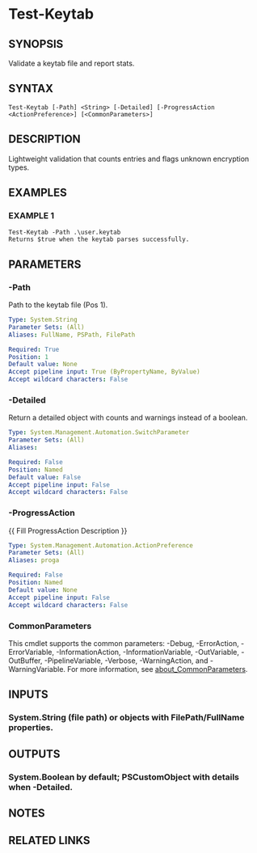 ﻿---
external help file: STKeytab-help.xml
Module Name: STKeytab
online version:
schema: 2.0.0
---

# Test-Keytab

## SYNOPSIS
Validate a keytab file and report stats.

## SYNTAX

```
Test-Keytab [-Path] <String> [-Detailed] [-ProgressAction <ActionPreference>] [<CommonParameters>]
```

## DESCRIPTION
Lightweight validation that counts entries and flags unknown encryption types.

## EXAMPLES

### EXAMPLE 1
```
Test-Keytab -Path .\user.keytab
Returns $true when the keytab parses successfully.
```

## PARAMETERS

### -Path
Path to the keytab file (Pos 1).

```yaml
Type: System.String
Parameter Sets: (All)
Aliases: FullName, PSPath, FilePath

Required: True
Position: 1
Default value: None
Accept pipeline input: True (ByPropertyName, ByValue)
Accept wildcard characters: False
```

### -Detailed
Return a detailed object with counts and warnings instead of a boolean.

```yaml
Type: System.Management.Automation.SwitchParameter
Parameter Sets: (All)
Aliases:

Required: False
Position: Named
Default value: False
Accept pipeline input: False
Accept wildcard characters: False
```

### -ProgressAction
{{ Fill ProgressAction Description }}

```yaml
Type: System.Management.Automation.ActionPreference
Parameter Sets: (All)
Aliases: proga

Required: False
Position: Named
Default value: None
Accept pipeline input: False
Accept wildcard characters: False
```

### CommonParameters
This cmdlet supports the common parameters: -Debug, -ErrorAction, -ErrorVariable, -InformationAction, -InformationVariable, -OutVariable, -OutBuffer, -PipelineVariable, -Verbose, -WarningAction, and -WarningVariable. For more information, see [about_CommonParameters](http://go.microsoft.com/fwlink/?LinkID=113216).

## INPUTS

### System.String (file path) or objects with FilePath/FullName properties.
## OUTPUTS

### System.Boolean by default; PSCustomObject with details when -Detailed.
## NOTES

## RELATED LINKS
